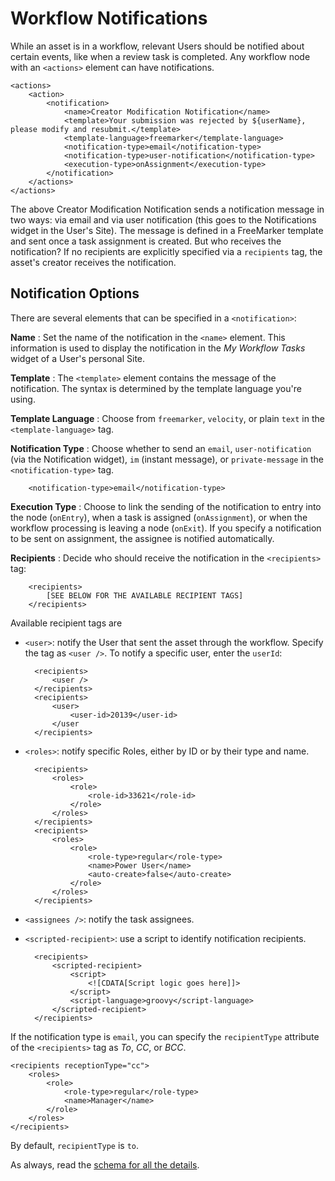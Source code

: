 # Workflow Notifications [](id=workflow-notifications)

While an asset is in a workflow, relevant Users should be notified about certain
events, like when a review task is completed. Any workflow node with an
`<actions>` element can have notifications.

    <actions>
        <action>
            <notification>
                <name>Creator Modification Notification</name>
                <template>Your submission was rejected by ${userName}, please modify and resubmit.</template>
                <template-language>freemarker</template-language>
                <notification-type>email</notification-type>
                <notification-type>user-notification</notification-type>
                <execution-type>onAssignment</execution-type>
            </notification>
        </actions>
    </actions>

The above Creator Modification Notification sends a notification message in two
ways: via email and via user notification (this goes to the Notifications widget
in the User's Site). The message is defined in a FreeMarker template and sent
once a task assignment is created. But who receives the notification? If no
recipients are explicitly specified via a `recipients` tag, the asset's creator
receives the notification.

## Notification Options [](id=notification-options)

There are several elements that can be specified in a `<notification>`:

**Name**
: Set the name of the notification in the `<name>` element. This information is
used to display the notification in the _My Workflow Tasks_ widget of a User's
personal Site.

**Template**
: The `<template>` element contains the message of the notification. The syntax
is determined by the template language you're using. 

**Template Language**
: Choose from `freemarker`, `velocity`, or plain `text` in the
`<template-language>` tag. 

**Notification Type**
: Choose whether to send an `email`, `user-notification` (via the Notification
widget), `im` (instant message), or `private-message` in the
`<notification-type>` tag.

        <notification-type>email</notification-type>

**Execution Type**
: Choose to link the sending of the notification to entry into the node
(`onEntry`), when a task is assigned (`onAssignment`), or when the workflow
processing is leaving a node (`onExit`). If you specify a notification to be
sent on assignment, the assignee is notified automatically. 

**Recipients**
: Decide who should receive the notification in the `<recipients>` tag:

        <recipients>
            [SEE BELOW FOR THE AVAILABLE RECIPIENT TAGS]
        </recipients>

Available recipient tags are 

- `<user>`: notify the User that sent the asset through the workflow. 
  Specify the tag as `<user />`. To notify a specific user, enter the
  `userId`:

        <recipients>
            <user />
        </recipients>
        <recipients>
            <user>
                <user-id>20139</user-id>
            </user
        </recipients>

- `<roles>`: notify specific Roles, either by ID or by their type and name.

        <recipients>
            <roles>
                <role>
                    <role-id>33621</role-id>
                </role>
            </roles>
        </recipients>
        <recipients>
            <roles>
                <role>
                    <role-type>regular</role-type>
                    <name>Power User</name>
                    <auto-create>false</auto-create>
                </role>
            </roles>
        </recipients>

- `<assignees />`: notify the task assignees.

- `<scripted-recipient>`: use a script to identify notification recipients.

        <recipients>
            <scripted-recipient>
                <script>
                    <![CDATA[Script logic goes here]]>
                </script>
                <script-language>groovy</script-language>
            </scripted-recipient>
        </recipients>


If the notification type is `email`, you can specify the `recipientType`
attribute of the `<recipients>` tag as _To_, _CC_, or _BCC_.

    <recipients receptionType="cc">
        <roles>
            <role>
                <role-type>regular</role-type>
                <name>Manager</name>
            </role>
        </roles>
    </recipients>

By default, `recipientType` is `to`.

As always, read the 
[schema for all the details](https://www.liferay.com/dtd/liferay-workflow-definition_7_1_0.xsd).

